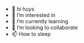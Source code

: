 - 👋 hi huys
- 👀 I’m interested in
- 🌱 I’m currently learning
- 💞️ I’m looking to collaborate
- 📫 How to sleep


